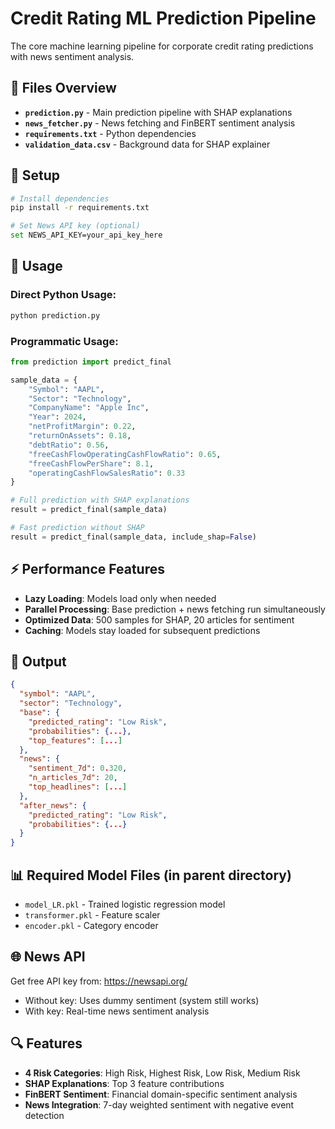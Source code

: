 # Credit Rating ML Prediction Pipeline

The core machine learning pipeline for corporate credit rating predictions with news sentiment analysis.

## 📁 Files Overview

- **`prediction.py`** - Main prediction pipeline with SHAP explanations
- **`news_fetcher.py`** - News fetching and FinBERT sentiment analysis
- **`requirements.txt`** - Python dependencies
- **`validation_data.csv`** - Background data for SHAP explainer

## 🔧 Setup

```bash
# Install dependencies
pip install -r requirements.txt

# Set News API key (optional)
set NEWS_API_KEY=your_api_key_here
```

## 🚀 Usage

### Direct Python Usage:
```bash
python prediction.py
```

### Programmatic Usage:
```python
from prediction import predict_final

sample_data = {
    "Symbol": "AAPL",
    "Sector": "Technology",
    "CompanyName": "Apple Inc",
    "Year": 2024,
    "netProfitMargin": 0.22,
    "returnOnAssets": 0.18,
    "debtRatio": 0.56,
    "freeCashFlowOperatingCashFlowRatio": 0.65,
    "freeCashFlowPerShare": 8.1,
    "operatingCashFlowSalesRatio": 0.33
}

# Full prediction with SHAP explanations
result = predict_final(sample_data)

# Fast prediction without SHAP
result = predict_final(sample_data, include_shap=False)
```

## ⚡ Performance Features

- **Lazy Loading**: Models load only when needed
- **Parallel Processing**: Base prediction + news fetching run simultaneously  
- **Optimized Data**: 500 samples for SHAP, 20 articles for sentiment
- **Caching**: Models stay loaded for subsequent predictions

## 🎯 Output

```json
{
  "symbol": "AAPL",
  "sector": "Technology",
  "base": {
    "predicted_rating": "Low Risk",
    "probabilities": {...},
    "top_features": [...]
  },
  "news": {
    "sentiment_7d": 0.320,
    "n_articles_7d": 20,
    "top_headlines": [...]
  },
  "after_news": {
    "predicted_rating": "Low Risk", 
    "probabilities": {...}
  }
}
```

## 📊 Required Model Files (in parent directory)

- `model_LR.pkl` - Trained logistic regression model
- `transformer.pkl` - Feature scaler
- `encoder.pkl` - Category encoder

## 🌐 News API

Get free API key from: https://newsapi.org/
- Without key: Uses dummy sentiment (system still works)
- With key: Real-time news sentiment analysis

## 🔍 Features

- **4 Risk Categories**: High Risk, Highest Risk, Low Risk, Medium Risk
- **SHAP Explanations**: Top 3 feature contributions
- **FinBERT Sentiment**: Financial domain-specific sentiment analysis
- **News Integration**: 7-day weighted sentiment with negative event detection
